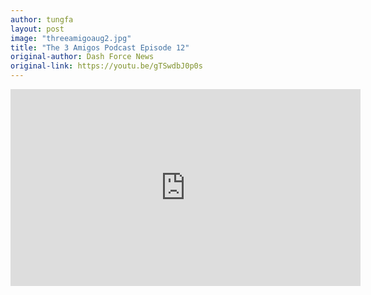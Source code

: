 ```yaml
---
author: tungfa
layout: post
image: "threeamigoaug2.jpg"
title: "The 3 Amigos Podcast Episode 12"
original-author: Dash Force News
original-link: https://youtu.be/gTSwdbJ0p0s
---
```


<iframe width="560" height="315" src="https://www.youtube.com/embed/gTSwdbJ0p0s" frameborder="0" allowfullscreen></iframe>

